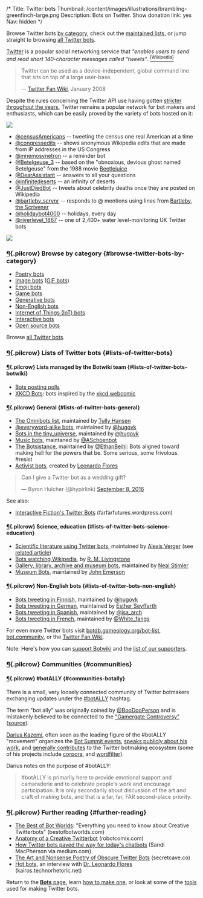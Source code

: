 /*
Title: Twitter bots
Thumbnail: /content/images/illustrations/brambling-greenfinch-large.png
Description: Bots on Twitter.
Show donation link: yes
Nav: hidden
*/

<div class="note">
  <p>
    Browse Twitter bots <a href="#browse-twitter-bots-by-category">by category</a>, check out the <a href="#lists-of-twitter-bots">maintained lists</a>, or jump straight to browsing <a href="/tag/twitterbot">all Twitter bots</a>.
  </p>
</div>

[Twitter](https://twitter.com/) is a popular social networking service that *"enables users to send and read short 140-character messages called "tweets"*. [<sup>[Wikipedia]</sup>](https://en.wikipedia.org/wiki/Twitter)

> Twitter can be used as a device-independent, global command line that sits on top of a large user-base.
>
> -- [Twitter Fan Wiki](http://twitter.pbworks.com/w/page/1779741/Bots), January 2008


Despite the rules concerning the Twitter API use having gotten [stricter throughout the years](http://thenextweb.com/twitter/2012/08/17/twitter-4/), Twitter remains a popular network for bot makers and enthusiasts, which can be easily proved by the variety of bots hosted on it:

<p class="screenshot float-right">
  <a href="/bots/twitterbots/TheRiddlerBot">
    <img src="/content/bots/twitterbots/images/TheRiddlerBot.png">
  </a>
</p>


- [@censusAmericans](/bots/twitterbots/censusAmericans) -- tweeting the census one real American at a time
- [@congressedits](/bots/twitterbots/congressedits) -- shows anonymous Wikipedia edits that are made from IP addresses in the US Congress
- [@mnemosynetron](/bots/twitterbots/mnemosynetron) -- a reminder bot
- [@Betelgeuse_3](/bots/twitterbots/Betelgeuse_3) -- based on the "obnoxious, devious ghost named Betelgeuse" from the 1988 movie [Beetlejuice](https://en.wikipedia.org/wiki/Beetlejuice)
- [@DearAssistant](/bots/twitterbots/DearAssistant) -- answers to all your questions
- [@infinitedeserts](/bots/twitterbots/infinitedeserts) -- an infinity of deserts
- [@JustDiedBot](/bots/twitterbots/JustDiedBot) -- tweets about celebrity deaths once they are posted on Wikipedia
- [@bartleby_scrvnr](/bots/twitterbots/bartleby_scrvnr) -- responds to @ mentions using lines from [Bartleby, the Scrivener](https://en.wikipedia.org/wiki/Bartleby,_the_Scrivener)
- [@holidaybot4000](/bots/twitterbots/holidaybot4000) -- holidays, every day
- [@riverlevel_1867](/bots/twitterbots/riverlevel_1867) -- one of 2,400+ water level-monitoring UK Twitter bots


<p class="screenshot float-right">
  <a href="/bots/twitterbots/FireworksBot">
    <img src="/content/bots/twitterbots/images/FireworksBot.png">
  </a>
</p>


### [¶](#browse-twitter-bots-by-category){.pilcrow} Browse by category {#browse-twitter-bots-by-category}

- [Poetry bots](/tag/twitter+bot+poetry)
- [Image bots](/tag/twitter+bot+images) ([GIF bots](/tag/twitter+bot+gif))
- [Emoji bots](/tag/twitter+bot+emoji)
- [Game bots](/tag/twitter+bot+game)
- [Generative bots](/tag/twitter+bot+generative/)
- [Non-English bots](/tag/twitter+bot+non-english)
- [Internet of Things (IoT) bots](/tag/twitter+bot+iot)
- [Interactive bots](/tag/twitter+bot+interactive)
- [Open source bots](/tag/twitter+bot+opensource)


Browse [all Twitter bots](/tag/twitterbot).

### [¶](#lists-of-twitter-bots){.pilcrow} Lists of Twitter bots {#lists-of-twitter-bots}


#### [¶](#lists-of-twitter-bots-botwiki){.pilcrow} Lists managed by the Botwiki team {#lists-of-twitter-bots-botwiki}


- [Bots posting polls](https://twitter.com/botwikidotorg/lists/bots-posting-polls1/members)
- [XKCD Bots](https://twitter.com/botwikidotorg/lists/xkcd-bots): bots inspired by the [xkcd webcomic](https://xkcd.com/)

#### [¶](#lists-of-twitter-bots-general){.pilcrow} General {#lists-of-twitter-bots-general}

- [The Omnibots list](https://twitter.com/botALLY/lists/omnibots/members), maintained by [Tully Hansen](https://twitter.com/tullyhansen)
- [@everyword-alike bots](https://twitter.com/hugovk/lists/everyevery/members), maintained by [@hugovk](https://twitter.com/hugovk)
- [Bots in the tiny_universe](https://twitter.com/hugovk/lists/tiny-universe/members), maintained by [@hugovk](https://twitter.com/hugovk)
- [Music bots](https://twitter.com/ASchoenbot/lists/music-bots/members), maintaned by [@ASchoenbot](https://twitter.com/ASchoenbot)
- [The Botsistance](https://twitter.com/EthanBeihl/lists/the-botsistance/members), maintained by [@EthanBeihl](https://twitter.com/EthanBeihl): Bots aligned toward making hell for the powers that be. Some serious, some frivolous. #resist
- [Activist bots](https://twitter.com/leonardo_uprm/lists/activist-bots), created by [Leonardo Flores](https://twitter.com/Leonardo_UPRM)

<blockquote class="twitter-tweet" data-lang="en"><p lang="en" dir="ltr">Can I give a Twitter bot as a wedding gift?</p>&mdash; Byron Hulcher (@hypirlink) <a href="https://twitter.com/hypirlink/status/773881183662923780">September 8, 2016</a></blockquote>

See also:

- [Interactive Fiction's Twitter Bots](https://farfarfutures.wordpress.com/2016/05/31/interactive-fictions-twitter-bots/) (farfarfutures.wordpress.com)

#### [¶](#lists-of-twitter-bots-science-education){.pilcrow} Science, education {#lists-of-twitter-bots-science-education}

- [Scientific literature using Twitter bots](https://twitter.com/Alexis_Verger/lists/twitterbot/members), maintained by [Alexis Verger](https://twitter.com/Alexis_Verger) (see [related article](https://caseybergman.wordpress.com/2014/02/24/keeping-up-with-the-scientific-literature-using-twitterbots-the-flypapers-experiment/))
- [Bots watching Wikipedia](https://twitter.com/Rmlivingstone/lists/bots-watching-wikipedia/members), by [R. M. Livingstone](https://twitter.com/Rmlivingstone)
- [Gallery, library, archive and museum bots](https://twitter.com/nealstimler/lists/glambots/members), maintained by [Neal Stimler](https://twitter.com/nealstimler/lists/glambots)
- [Museum Bots](https://twitter.com/backspace/lists/museum-bots/members), maintained by [John Emerson](https://twitter.com/backspace)

#### [¶](#lists-of-twitter-bots-non-english){.pilcrow} Non-English bots {#lists-of-twitter-bots-non-english}

- [Bots tweeting in Finnish](https://twitter.com/hugovk/lists/finnish-bots/members), maintained by [@hugovk](https://twitter.com/hugovk)
- [Bots tweeting in German](https://twitter.com/ojahnn/lists/deutsche-twitterbots/members), maintained by [Esther Seyffarth](https://twitter.com/ojahnn)
- [Bots tweeting in Spanish](https://twitter.com/isa_arch/lists/bots-en-espa-ol/members), maintained by [@isa_arch](https://twitter.com/isa_arch)
- [Bots tweeting in French](https://twitter.com/White_fangs/lists/bots-fran-ais/members), maintained by [@White_fangs](https://twitter.com/White_fangs)


For even more Twitter bots visit [botdb.gameology.org/bot-list](http://botdb.gameology.org/bot-list), [bot.community](https://bot.community/), or the [Twitter Fan Wiki](http://twitter.pbworks.com/w/page/1779741/Bots).

<div class="note">
  <p>
    Note: Here's how you can <a href="/about/support">support Botwiki</a> and the <a href="/about/supporters/">list of our supporters</a>.
  </p>
</div>


### [¶](#communities){.pilcrow} Communities {#communities}
#### [¶](#communities-botally){.pilcrow} \#botALLY {#communities-botally}

There is a small, very loosely connected community of Twitter botmakers exchanging updates under the [\#botALLY](https://twitter.com/hashtag/botally?f=tweets) hashtag.

The term "bot ally" was originally coined by [@BooDooPerson](https://twitter.com/BooDooPerson) and is mistakenly believed to be connected to the ["Gamergate Controversy"](https://en.wikipedia.org/wiki/Gamergate_controversy) ([source](https://twitter.com/kevinthr/status/635006662273732608)).

[Darius Kazemi](https://twitter.com/tinysubversions), often seen as the leading figure of the #botALLY "movement" organizes the [Bot Summit events](/tag/event+bot%20summit), [speaks publicly about his work](http://tinysubversions.com/press-shows/), and [generally contributes](https://github.com/dariusk?tab=repositories) to the Twitter botmaking ecosystem (some of his projects include [corpora](https://github.com/dariusk/corpora), and [wordfilter](https://github.com/dariusk/wordfilter)).

Darius notes on the purpose of #botALLY:

> \#botALLY is ​primarily​ here to provide emotional support and camaraderie and to celebrate people's work and encourage participation. It is only secondarily about discussion of the art and craft of making bots, and that is a far, far, FAR second-place priority.

### [¶](#further-reading){.pilcrow} Further reading {#further-reading}

- [The Best of Bot Worlds](http://bestofbotworlds.com/): "Everything you need to know about Creative Twitterbots" (bestofbotworlds.com)
- [Anatomy of a Creative Twitterbot](http://robotcomix.com/comix/Twitterbots/mobile/) (robotcomix.com)
- [How Twitter bots paved the way for today's chatbots](https://medium.com/ddouble/how-twitter-bots-paved-the-way-for-todays-chatbots-2fa103020d3e) (Sandi MacPherson via medium.com)
- [The Art and Nonsense Poetry of Obscure Twitter Bots](http://secretcave.co/obscure-twitter-bots/) (secretcave.co)
- [Hot bots](http://kairos.technorhetoric.net/21.2/interviews/lauer/), an interview with [Dr. Leonardo Flores](https://twitter.com/leonardo_UPRM) (kairos.technorhetoric.net)

Return to the [**Bots** page](/bots), learn [how to make one](/tutorials/twitterbots), or look at some of the [tools](/resources/twitterbots) used for making Twitter bots.


<script async src="//platform.twitter.com/widgets.js" charset="utf-8"></script>
